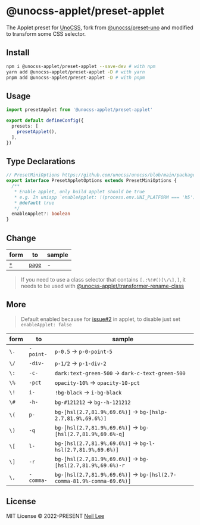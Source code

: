 # @unocss-applet/preset-applet

The Applet preset for [UnoCSS](https://github.com/unocss/unocss), fork from [@unocss/preset-uno](https://github.com/unocss/unocss/tree/main/packages/preset-uno) and modified to transform some CSS selector.

## Install

```bash
npm i @unocss-applet/preset-applet --save-dev # with npm
yarn add @unocss-applet/preset-applet -D # with yarn
pnpm add @unocss-applet/preset-applet -D # with pnpm
```

## Usage

```ts
import presetApplet from '@unocss-applet/preset-applet'

export default defineConfig({
  presets: [
    presetApplet(),
  ],
})
```

## Type Declarations

```ts
// PresetMiniOptions https://github.com/unocss/unocss/blob/main/packages/preset-mini/src/index.ts#L30-L55
export interface PresetAppletOptions extends PresetMiniOptions {
  /**
   * Enable applet, only build applet should be true
   * e.g. In uniapp `enableApplet: !(process.env.UNI_PLATFORM === 'h5')` to disable rename class in h5
   * @default true
   */
  enableApplet?: boolean
}
```

## Change

| form | to      | sample                 |
| ---- | ------- | ---------------------- |
| [`*`](https://github.com/unocss/unocss/blob/main/packages/preset-mini/src/preflights.ts) | [`page`](./src/preflights.ts) | - |

> If you need to use a class selector that contains `[.:%!#()[\/\],]`, it needs to be used with [@unocss-applet/transformer-rename-class](../unocss-applet/)

## More

> Default enabled because for [issue#2](https://github.com/unocss-applet/unocss-applet/issues/2) in applet, to disable just set `enableApplet: false`

| form | to      | sample                 |
| ---- | ------- | ---------------------- |
| `\.` | `-point-` | `p-0.5` -> `p-0-point-5` |
| `\/` | `-div-` | `p-1/2` -> `p-1-div-2` |
| `\:` | `-c-` | `dark:text-green-500` -> `dark-c-text-green-500` |
| `\%` | `-pct` | `opacity-10%` -> `opacity-10-pct` |
| `\!` | `i-` | `!bg-black` -> `i-bg-black` |
| `\#` | `-h-` | `bg-#121212` -> `bg--h-121212` |
| `\(` | `p-` | `bg-[hsl(2.7,81.9%,69.6%)]` -> `bg-[hslp-2.7,81.9%,69.6%)]` |
| `\)` | `-q` | `bg-[hsl(2.7,81.9%,69.6%)]` -> `bg-[hsl(2.7,81.9%,69.6%-q]` |
| `\[` | `l-` | `bg-[hsl(2.7,81.9%,69.6%)]` -> `bg-l-hsl(2.7,81.9%,69.6%)]` |
| `\]` | `-r` | `bg-[hsl(2.7,81.9%,69.6%)]` -> `bg-[hsl(2.7,81.9%,69.6%)-r` |
| `\,` | `-comma-` | `bg-[hsl(2.7,81.9%,69.6%)]` -> `bg-[hsl(2.7-comma-81.9%-comma-69.6%)]` |

## License

MIT License &copy; 2022-PRESENT [Neil Lee](https://github.com/zguolee)

